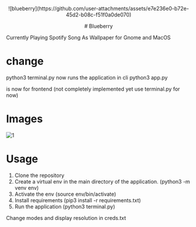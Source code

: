 <p align="center">
![blueberry](https://github.com/user-attachments/assets/e7e236e0-b72e-45d2-b08c-f51f0a0de070)
</p>

<p align="center">
# Blueberry
</p>
 Currently Playing Spotify Song As Wallpaper for Gnome and MacOS
 
 
# change
python3 terminal.py 
now runs the application in cli
python3 app.py

is now for frontend (not completely implemented yet use terminal.py for now)

# Images 

![1](https://user-images.githubusercontent.com/30321729/145736816-33fa7ca4-7e9c-4299-9ea2-dbfe0acc78ab.png)




# Usage

1. Clone the repository
2. Create a virtual env in the main directory of the application. (python3 -m venv env)
3. Activate the env (source env/bin/activate)
4. Install requirements (pip3 install -r requirements.txt)
5. Run the application (python3 terminal.py)

Change modes and display resolution in creds.txt


